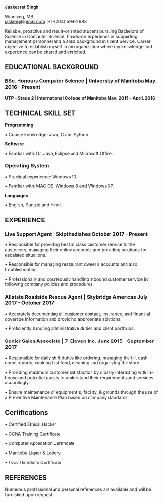 **Jaskeerat Singh**

Winnipeg, MB  
jaskee.j@gmail.com |+1-(204) 599-2983

Reliable, proactive and result-oriented student pursuing Bachelors of Science in Computer Science, hands-on experience in supporting management personnel and a solid background in Client Service. Career objective to establish myself in an organization where my knowledge and experience can be shared and enriched.

## EDUCATIONAL BACKGROUND

### BSc. Honours Computer Science | University of Manitoba  May. 2016 - Present

**UTP – Stage 2 | International College of Manitoba May. 2015 – April. 2016**

## TECHNICAL SKILL SET

**Programming**

▪ Course knowledge: Java, C and Python.

**Software**

▪ Familiar with: Dr. Java, Eclipse and Microsoft Office.

### Operating System

▪ Practical experience: Windows 10.

▪  Familiar with: MAC OS, Windows 8 and Windows XP.

**Languages**

▪  English, Punjabi and Hindi.

## EXPERIENCE

### Live Support Agent | Skipthedishes  October 2017 – Present

▪ Responsible for providing best in class customer service to the customers, managing their online accounts and providing solutions for escalated situations.

▪ Responsible for managing restaurant owner’s accounts and also troubleshooting.

▪ Professionally and courteously handling inbound customer service by following company policies and procedures.

### Allstate Roadside Rescue Agent | Skybridge Americas  July 2017 – October 2017

▪ Accurately documenting all customer contact, insurance, and financial coverage information and providing appropriate solutions.

▪ Proficiently handling administrative duties and client portfolios.

### Senior Sales Associate | 7-Eleven Inc.  June 2015 – September 2017

▪ Responsible for daily shift duties like ordering, managing the till, cash count reports, cooking fast food, cleaning and organizing the store.

▪ Providing maximum customer satisfaction by closely interacting with in-house and potential guests to understand their requirements and services accordingly.

▪ Ensure maintenance of equipment's, facility, & grounds through the use of a Preventive Maintenance Plan based on company standards.

## Certifications

▪ Certified Ethical Hacker

▪ CCNA Training Certificate

▪ Computer Application Certificate

▪ Manitoba Liquor & Lottery

▪ Food Handler's Certificate

## REFERENCES

Numerous professional and personal references are available and will be furnished upon request.